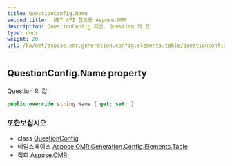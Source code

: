 ```yaml
---
title: QuestionConfig.Name
second_title: .NET API 참조용 Aspose.OMR
description: QuestionConfig 재산. Question 의 값
type: docs
weight: 20
url: /ko/net/aspose.omr.generation.config.elements.table/questionconfig/name/
---
```

## QuestionConfig.Name property

Question 의 값

```csharp
public override string Name { get; set; }
```

### 또한보십시오

* class [QuestionConfig](../)
* 네임스페이스 [Aspose.OMR.Generation.Config.Elements.Table](../../questionconfig/)
* 집회 [Aspose.OMR](../../../)


